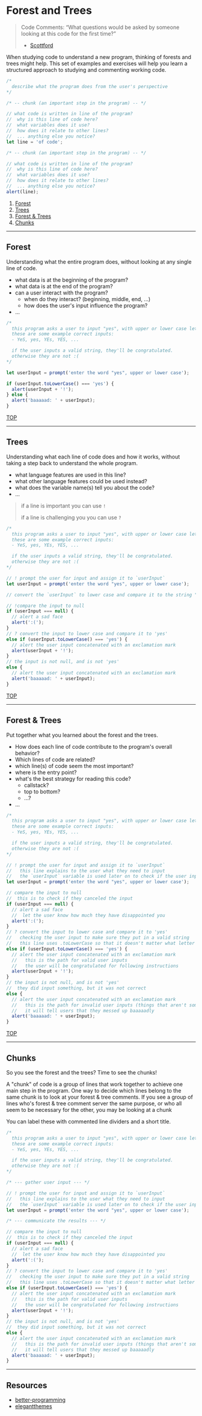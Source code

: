 # Forest and Trees

> Code Comments: “What questions would be asked by someone looking at this code for the first time?”
>
> - [Scottford](https://blog.codinghorror.com/code-tells-you-how-comments-tell-you-why/)

When studying code to understand a new program, thinking of forests and trees might help. This set of examples and exercises will help you learn a structured approach to studying and commenting working code.

```js
/*
  describe what the program does from the user's perspective
*/

/* -- chunk (an important step in the program) -- */

// what code is written in line of the program?
//  why is this line of code here?
//  what variables does it use?
//  how does it relate to other lines?
//  ... anything else you notice?
let line = 'of code';

/* -- chunk (an important step in the program) -- */

// what code is written in line of the program?
//  why is this line of code here?
//  what variables does it use?
//  how does it relate to other lines?
//  ... anything else you notice?
alert(line);
```

1. [Forest](#forest)
2. [Trees](#trees)
3. [Forest & Trees](#forest--trees)
4. [Chunks](#chunks)

---

## Forest

Understanding what the entire program does, without looking at any single line of code.

- what data is at the beginning of the program?
- what data is at the end of the program?
- can a user interact with the program?
  - when do they interact? (beginning, middle, end, ...)
  - how does the user's input influence the program?
- ...

```js
/*
  this program asks a user to input "yes", with upper or lower case letters
  these are some example correct inputs:
  - YeS, yes, YEs, YES, ...

  if the user inputs a valid string, they'll be congratulated.
  otherwise they are not :(
*/

let userInput = prompt('enter the word "yes", upper or lower case');

if (userInput.toLowerCase() === 'yes') {
  alert(userInput + '!');
} else {
  alert('baaaaad: ' + userInput);
}
```

[TOP](#forest-and-trees)

---

## Trees

Understanding what each line of code does and how it works, without taking a step back to understand the whole program.

- what language features are used in this line?
- what other language features could be used instead?
- what does the variable name(s) tell you about the code?
- ...

> if a line is important you can use `!`
>
> if a line is challenging you you can use `?`

```js
/*
  this program asks a user to input "yes", with upper or lower case letters
  these are some example correct inputs:
  - YeS, yes, YEs, YES, ...

  if the user inputs a valid string, they'll be congratulated.
  otherwise they are not :(
*/

// ! prompt the user for input and assign it to `userInput`
let userInput = prompt('enter the word "yes", upper or lower case');

// convert the `userInput` to lower case and compare it to the string "yes"

// !compare the input to null
if (userInput === null) {
  // alert a sad face
  alert(':(');
}
// ? convert the input to lower case and compare it to 'yes'
else if (userInput.toLowerCase() === 'yes') {
  // alert the user input concatenated with an exclamation mark
  alert(userInput + '!');
}
// the input is not null, and is not 'yes'
else {
  // alert the user input concatenated with an exclamation mark
  alert('baaaaad: ' + userInput);
}
```

[TOP](#forest-and-trees)

---

## Forest & Trees

Put together what you learned about the forest and the trees.

- How does each line of code contribute to the program's overall behavior?
- Which lines of code are related?
- which line(s) of code seem the most important?
- where is the entry point?
- what's the best strategy for reading this code?
  - callstack?
  - top to bottom?
  - ...?
- ...

```js
/*
  this program asks a user to input "yes", with upper or lower case letters
  these are some example correct inputs:
  - YeS, yes, YEs, YES, ...

  if the user inputs a valid string, they'll be congratulated.
  otherwise they are not :(
*/

// ! prompt the user for input and assign it to `userInput`
//   this line explains to the user what they need to input
//   the `userInput` variable is used later on to check if the user input a valid string
let userInput = prompt('enter the word "yes", upper or lower case');

// compare the input to null
//  this is to check if they canceled the input
if (userInput === null) {
  // alert a sad face
  //  let the user know how much they have disappointed you
  alert(':(');
}
// ? convert the input to lower case and compare it to 'yes'
//   checking the user input to make sure they put in a valid string
//   this line uses .toLowerCase so that it doesn't matter what letter were upper or lower case
else if (userInput.toLowerCase() === 'yes') {
  // alert the user input concatenated with an exclamation mark
  //   this is the path for valid user inputs
  //   the user will be congratulated for following instructions
  alert(userInput + '!');
}
// the input is not null, and is not 'yes'
//  they did input something, but it was not correct
else {
  // alert the user input concatenated with an exclamation mark
  //   this is the path for invalid user inputs (things that aren't some form of "yes")
  //   it will tell users that they messed up baaaaadly
  alert('baaaaad: ' + userInput);
}
```

[TOP](#forest-and-trees)

---

## Chunks

So you see the forest and the trees? Time to see the chunks!

A "chunk" of code is a group of lines that work together to achieve one main step in the program. One way to decide which lines belong to the same chunk is to look at your forest & tree comments. If you see a group of lines who's forest & tree comment server the same purpose, or who all seem to be necessary for the other, you may be looking at a chunk

You can label these with commented line dividers and a short title.

```js
/*
  this program asks a user to input "yes", with upper or lower case letters
  these are some example correct inputs:
  - YeS, yes, YEs, YES, ...

  if the user inputs a valid string, they'll be congratulated.
  otherwise they are not :(
*/

/* --- gather user input --- */

// ! prompt the user for input and assign it to `userInput`
//   this line explains to the user what they need to input
//   the `userInput` variable is used later on to check if the user input a valid string
let userInput = prompt('enter the word "yes", upper or lower case');

/* --- communicate the results --- */

// compare the input to null
//  this is to check if they canceled the input
if (userInput === null) {
  // alert a sad face
  //  let the user know how much they have disappointed you
  alert(':(');
}
// ? convert the input to lower case and compare it to 'yes'
//   checking the user input to make sure they put in a valid string
//   this line uses .toLowerCase so that it doesn't matter what letter were upper or lower case
else if (userInput.toLowerCase() === 'yes') {
  // alert the user input concatenated with an exclamation mark
  //   this is the path for valid user inputs
  //   the user will be congratulated for following instructions
  alert(userInput + '!');
}
// the input is not null, and is not 'yes'
//  they did input something, but it was not correct
else {
  // alert the user input concatenated with an exclamation mark
  //   this is the path for invalid user inputs (things that aren't some form of "yes")
  //   it will tell users that they messed up baaaaadly
  alert('baaaaad: ' + userInput);
}
```

---

## Resources

- [better-programming](https://medium.com/better-programming/javascript-clean-code-comments-c926d5aae2cb)
- [elegantthemes](https://www.elegantthemes.com/blog/wordpress/how-to-comment-your-code-like-a-pro-best-practices-and-good-habits)
